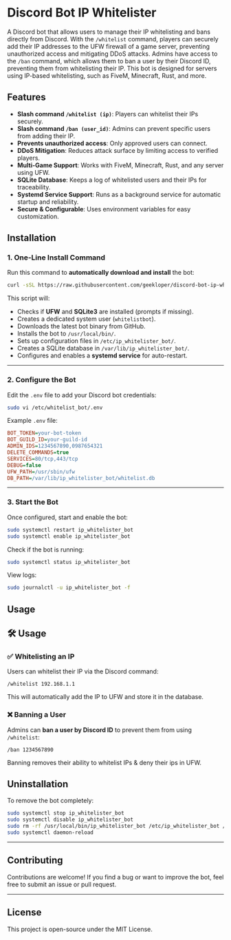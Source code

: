 
# Discord Bot IP Whitelister

A Discord bot that allows users to manage their IP whitelisting and bans directly from Discord. With the `/whitelist` command, players can securely add their IP addresses to the UFW firewall of a game server, preventing unauthorized access and mitigating DDoS attacks.
Admins have access to the `/ban` command, which allows them to ban a user by their Discord ID, preventing them from whitelisting their IP. This bot is designed for servers using IP-based whitelisting, such as FiveM, Minecraft, Rust, and more.


## Features
- **Slash command `/whitelist (ip)`**: Players can whitelist their IPs securely.
- **Slash command `/ban (user_id)`**: Admins can prevent specific users from adding their IP.
- **Prevents unauthorized access**: Only approved users can connect.
- **DDoS Mitigation**: Reduces attack surface by limiting access to verified players.
- **Multi-Game Support**: Works with FiveM, Minecraft, Rust, and any server using UFW.
- **SQLite Database**: Keeps a log of whitelisted users and their IPs for traceability.
- **Systemd Service Support**: Runs as a background service for automatic startup and reliability.
- **Secure & Configurable**: Uses environment variables for easy customization.



## Installation

### 1. One-Line Install Command  
Run this command to **automatically download and install** the bot:

```sh
curl -sSL https://raw.githubusercontent.com/geekloper/discord-bot-ip-whitelister/main/install.sh  | sudo bash
```

This script will:
- Checks if **UFW** and **SQLite3** are installed (prompts if missing).
- Creates a dedicated system user (`whitelistbot`).
- Downloads the latest bot binary from GitHub.
- Installs the bot to `/usr/local/bin/`.
- Sets up configuration files in `/etc/ip_whitelister_bot/`.
- Creates a SQLite database in `/var/lib/ip_whitelister_bot/`.
- Configures and enables a **systemd service** for auto-restart.

---

### 2. Configure the Bot
Edit the `.env` file to add your Discord bot credentials:

```sh
sudo vi /etc/whitelist_bot/.env
```

Example `.env` file:
```ini
BOT_TOKEN=your-bot-token
BOT_GUILD_ID=your-guild-id
ADMIN_IDS=1234567890,0987654321
DELETE_COMMANDS=true
SERVICES=80/tcp,443/tcp
DEBUG=false
UFW_PATH=/usr/sbin/ufw
DB_PATH=/var/lib/ip_whitelister_bot/whitelist.db
```

---

### 3. Start the Bot
Once configured, start and enable the bot:

```sh
sudo systemctl restart ip_whitelister_bot
sudo systemctl enable ip_whitelister_bot
```

Check if the bot is running:

```sh
sudo systemctl status ip_whitelister_bot
```

View logs:

```sh
sudo journalctl -u ip_whitelister_bot -f
```

## Usage

## 🛠️ Usage

### ✅ Whitelisting an IP  
Users can whitelist their IP via the Discord command:

```
/whitelist 192.168.1.1
```

This will automatically add the IP to UFW and store it in the database.

### ❌ Banning a User  
Admins can **ban a user by Discord ID** to prevent them from using `/whitelist`:

```
/ban 1234567890
```

Banning removes their ability to whitelist IPs & deny their ips in UFW.



## Uninstallation
To remove the bot completely:

```sh
sudo systemctl stop ip_whitelister_bot
sudo systemctl disable ip_whitelister_bot
sudo rm -rf /usr/local/bin/ip_whitelister_bot /etc/ip_whitelister_bot /var/lib/ip_whitelister_bot /etc/systemd/system/ip_whitelister_bot.service
sudo systemctl daemon-reload
```

---

## Contributing
Contributions are welcome! If you find a bug or want to improve the bot, feel free to submit an issue or pull request.

---

## License
This project is open-source under the MIT License.
